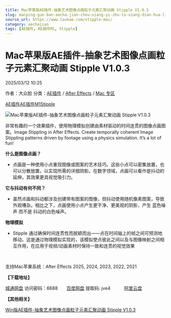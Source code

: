 ```yaml
---
title: Mac苹果版AE插件-抽象艺术图像点画粒子元素汇聚动画 Stipple V1.0.3
slug: macping-guo-ban-aecha-jian-chou-xiang-yi-zhu-tu-xiang-dian-hua-li-zi-yuan-su-hui-ju-dong-hua-stipple-v1-0-3
source_url: https://www.lookae.com/stipple-mac/
category: aechajian
tags: [AE插件, AE插件M1, Stipple]
---
```

# Mac苹果版AE插件-抽象艺术图像点画粒子元素汇聚动画 Stipple V1.0.3

2025/03/12 10:25

作者：大众脸
分类：[AE插件](https://www.lookae.com/after-effects/aechajian/) / [After Effects](https://www.lookae.com/after-effects/) / [Mac 专区](https://www.lookae.com/mac-osx/)

[AE插件](https://www.lookae.com/tag/ae%e6%8f%92%e4%bb%b6/)[AE插件M1](https://www.lookae.com/tag/aem1/)[Stipple](https://www.lookae.com/tag/stipple/)

![Mac苹果版AE插件-抽象艺术图像点画粒子元素汇聚动画 Stipple V1.0.3](https://www.lookae.com/wp-content/uploads/2024/07/Stipple-.jpg "Mac苹果版AE插件-抽象艺术图像点画粒子元素汇聚动画 Stipple V1.0.3-LookAE.com")

非常有趣的一个效果插件，使用物理模拟创建由素材驱动的时间连贯的图像点画图案。Image Stippling in After Effects. Create temporally coherent Image Stippling patterns driven by footage using a physics simulation. It’s a lot of fun!

**什么是图像点画？**

* 点画是一种使用小点重现图像或图案的艺术技巧。这些小点可以密集放置，也可以分散放置，以实现所需的详细阴影。在数字领域，点画可以看作是抖动的延伸，其效果更具视觉吸引力。

**它与抖动有何不同？**

* 虽然点画和抖动都涉及创建带有图案的图像，但抖动使用随机像素图案，导致外观嘈杂。相比之下，点画使用小点产生更干净、更美观的阴影，产生 蓝色噪声 而不是 抖动的白色噪声。

**物理模拟**

* Stipple 通过确保时间连贯性而脱颖而出——点在时间轴上的帧之间可预测地移动。这是通过物理模拟实现的，该模拟使点彼此之间以及与图像映射之间相互作用，在应用于视频/动画素材时保持一致和连贯的视觉效果

[﻿﻿﻿](http://cloud.video.taobao.com/play/u/null/p/1/e/6/t/1/467167582765.mp4)

支持Mac苹果系统：After Effects 2025, 2024, 2023, 2022, 2021

**【下载地址】**

[城通网盘](https://url70.ctfile.com/f/2827370-1469327617-74cdde?p=4431) 访问密码：6688       [百度网盘](https://pan.baidu.com/s/1Rn9w9RwPIWgPjvlDe9MvpA?pwd=jve4) 提取码: jve4           [阿里云盘](https://www.alipan.com/s/honozxtrU93)

**【其他相关】**

[Win版AE插件-抽象艺术图像点画粒子元素汇聚动画 Stipple V1.0.3](https://www.lookae.com/stipple-103/)
